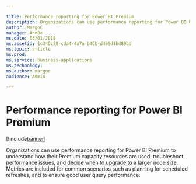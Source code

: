 ```yaml
---

title: Performance reporting for Power BI Premium
description: Organizations can use performance reporting for Power BI Premium to understand how their Premium capacity resources are used, troubleshoot performance issues, and decide when to upgrade to a larger node size.
author: MargoC
manager: AnnBe
ms.date: 05/01/2018
ms.assetid: 1c340c88-cda4-4a7a-b46b-d499d1bd89bd
ms.topic: article
ms.prod: 
ms.service: business-applications
ms.technology: 
ms.author: margoc
audience: Admin

---
```

#  Performance reporting for Power BI Premium




[!include[banner](../../../includes/banner.md)]

Organizations can use performance reporting for Power BI Premium to understand
how their Premium capacity resources are used, troubleshoot performance issues,
and decide when to upgrade to a larger node size. Metrics are included for
common scenarios such as planning for scheduled refreshes, and to ensure good
user query performance.


